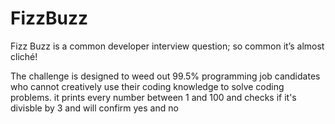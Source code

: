 # FizzBuzz
Fizz Buzz is a common developer interview question; so common it’s almost cliché!

The challenge is designed to weed out 99.5% programming job candidates who cannot creatively use their coding knowledge to solve coding problems.
 it prints every number between 1 and 100 and checks if it's divisble by 3 and will confirm yes and no

